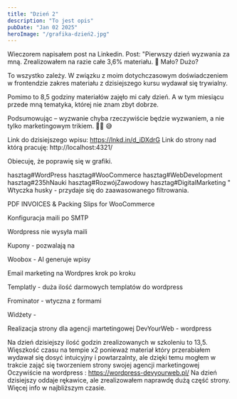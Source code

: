 ```yaml
---
title: "Dzień 2"
description: "To jest opis"
pubDate: "Jan 02 2025"
heroImage: "/grafika-dzień2.jpg"
---
```


Wieczorem napisałem post na Linkedin. Post: "Pierwszy dzień wyzwania za mną. Zrealizowałem na razie całe 3,6% materiału. 🫣 Mało? Dużo?

To wszystko zależy. W związku z moim dotychczasowym doświadczeniem w frontendzie zakres materiału z dzisiejszego kursu wydawał się trywialny.

Pomimo to 8,5 godziny materiałów zajęło mi cały dzień. A w tym miesiącu przede mną tematyka, której nie znam zbyt dobrze.

Podsumowując – wyzwanie chyba rzeczywiście będzie wyzwaniem, a nie tylko marketingowym trikiem. 😵‍💫 😅

Link do dzisiejszego wpisu: https://lnkd.in/d_iDXdrG
Link do strony nad którą pracuję: http://localhost:4321/

Obiecuję, że poprawię się w grafiki.

hasztag#WordPress hasztag#WooCommerce hasztag#WebDevelopment hasztag#235hNauki hasztag#RozwójZawodowy hasztag#DigitalMarketing
"
Wtyczka husky - przydaje się do zaawasowanego filtrowania.

PDF INVOICES & Packing Slips for WooCommerce

Konfiguracja maili po SMTP

Wordpress nie wysyła maili

Kupony - pozwalają na

Woobox - AI generuje wpisy

Email marketing na Wordpres krok po kroku

Templatly - duża ilość darmowych templatów do wordpress

Frominator - wtyczna z formami

Widźety -

Realizacja strony dla agencji martetingowej DevYourWeb - wordpress

Na dzień dzisiejszy ilość godzin zrealizowanych w szkoleniu to 13,5. Więszkość czasu na tempie x2 ponieważ materiał który przerabiałem wydawał się dosyć intuicyjny i powtarzalnty, ale dzięki temu mogłem w trakcie zająć się tworzeniem strony swojej agencji marketingowej Oczywiście na wordpress : https://wordpress-devyourweb.pl/
Na dzień dzisiejszy oddaje rękawice, ale zrealizowałem naprawdę dużą część strony. Więcej info w najbliższym czasie.
